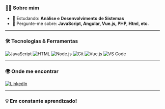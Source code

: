 ### 👨‍💻 Sobre mim

- 🌱 Estudando: **Análise e Desenvolvimento de Sistemas**
- 💬 Pergunte-me sobre: **JavaScript, Angular, Vue.js, PHP, Html, etc.** <!-- - 📫 Contato: **[seu email]** -->
<!-- - ⚡ Curiosidade: **[algo divertido ou único sobre você]** -->

---

### 🛠️ Tecnologias & Ferramentas

![JavaScript](https://img.shields.io/badge/-JavaScript-black?style=flat-square&logo=javascript)
![HTML](https://img.shields.io/badge/-Html5-black?style=flat-square&logo=html5)
![Node.js](https://img.shields.io/badge/-Node.js-black?style=flat-square&logo=node.js)
![Git](https://img.shields.io/badge/-Git-black?style=flat-square&logo=git)
![Vue.js](https://img.shields.io/badge/-Vuejs-black?style=flat-square&logo=vuedotjs)
![VS Code](https://img.shields.io/badge/-VS_Code-black?style=flat-square&logo=visual-studio-code)
<!--
---

### 📈 Estatísticas

<p align="center">
  <img src="https://github-readme-stats.vercel.app/api?username=mateusshimomura&show_icons=true&theme=default" height="150" />
  <img src="https://github-readme-stats.vercel.app/api/top-langs/?username=mateusshimomura&layout=compact&theme=default" height="150" />
</p>
-->
---

### 🌍 Onde me encontrar

[![LinkedIn](https://img.shields.io/badge/-LinkedIn-blue?style=flat-square&logo=Linkedin&logoColor=white&link=https://www.linkedin.com/in/mateus-shimomura/)]([https://www.linkedin.com/in/seunome/](https://www.linkedin.com/in/mateus-shimomura/))
<!--
[![Portfolio](https://img.shields.io/badge/-Portfólio-000?style=flat-square&logo=github&link=https://seuportifolio.com)](https://seuportifolio.com)
-->

---

### 💡 Em constante aprendizado!
